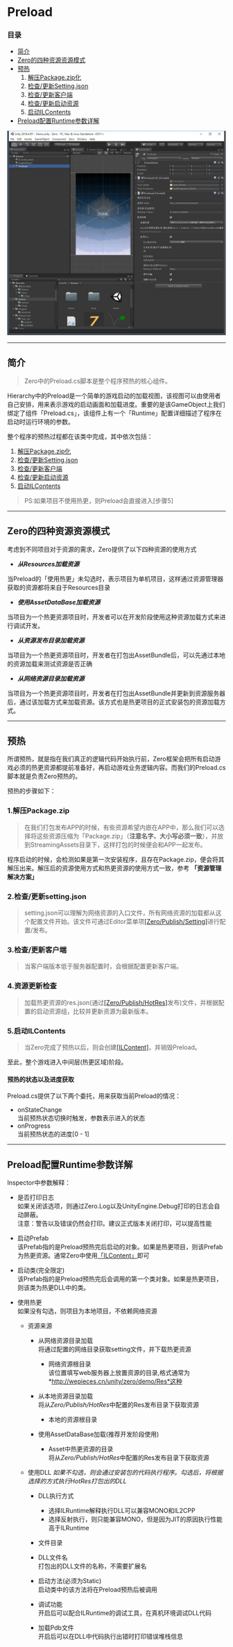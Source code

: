 # Preload

### 目录
- [简介](#简介)
- [Zero的四种资源资源模式](#Zero的四种资源资源模式)
- [预热](#预热)
    1. [解压Package.zip化](#1.解压Package.zip)
    2. [检查/更新Setting.json](#2.检查/更新setting.json)
    3. [检查/更新客户端](#3.检查/更新客户端)
    4. [检查/更新启动资源](#4.检查/更新启动资源)
    5. [启动ILContents](#5.启动ILContents)
- [Preload配置Runtime参数详解](#Preload配置Runtime参数详解)

![](Imgs/preload_inspector.jpg)

---

## 简介

> Zero中的Preload.cs脚本是整个程序预热的核心组件。

Hierarchy中的Preload是一个简单的游戏启动的加载视图，该视图可以由使用者自己安排，用来表示游戏的启动画面和加载进度。重要的是该GameObject上我们绑定了组件「Preload.cs」，该组件上有一个「Runtime」配置详细描述了程序在启动时运行环境的参数。

整个程序的预热过程都在该类中完成，其中依次包括：

1. [解压Package.zip化](#1.解压Package.zip)
2. [检查/更新Setting.json](#2.检查/更新setting.json)
3. [检查/更新客户端](#3.检查/更新客户端)
4. [检查/更新启动资源](#4.检查/更新启动资源)
5. [启动ILContents](#5.启动ILContents)

>PS:如果项目不使用热更，则Preload会直接进入[步骤5]

---

## Zero的四种资源资源模式

考虑到不同项目对于资源的需求，Zero提供了以下四种资源的使用方式

- ***从Resources加载资源***
 
当Preload的「使用热更」未勾选时，表示项目为单机项目，这样通过资源管理器获取的资源都将来自于Resources目录

- ***使用AssetDataBase加载资源***

当项目为一个热更资源项目时，开发者可以在开发阶段使用这种资源加载方式来进行调试开发。

- ***从资源发布目录加载资源***

当项目为一个热更资源项目时，开发者在打包出AssetBundle后，可以先通过本地的资源加载来测试资源是否正确

- ***从网络资源目录加载资源***

当项目为一个热更资源项目时，开发者在打包出AssetBundle并更新到资源服务器后，通过该加载方式来加载资源。该方式也是热更项目的正式安装包的资源加载方式。

---

## 预热
所谓预热，就是指在我们真正的逻辑代码开始执行前，Zero框架会把所有启动游戏必须的热更资源都提前准备好，再启动游戏业务逻辑内容。而我们的Preload.cs脚本就是负责Zero预热的。

预热的步骤如下：

### 1.解压Package.zip
>在我们打包发布APP的时候，有些资源希望内嵌在APP中，那么我们可以选择将这些资源压缩为「Package.zip」（**注意名字、大小写必须一致**），并放到StreamingAssets目录下，这样打包的时候便会和APP一起发布。

程序启动的时候，会检测如果是第一次安装程序，且存在Package.zip，便会将其解压出来。解压后的资源使用方式和热更资源的使用方式一致，参考 **「资源管理解决方案」**

### 2.检查/更新setting.json
>setting.json可以理解为网络资源的入口文件，所有网络资源的加载都从这个配置文件开始。该文件可通过Editor菜单项[[Zero/Publish/Setting]](PublishEditor.md)进行配置/发布。

### 3.检查/更新客户端
>当客户端版本低于服务器配置时，会根据配置更新客户端。

### 4.资源更新检查
>加载热更资源的res.json(通过[[Zero/Publish/HotRes]](PublishEditor.md)发布)文件，并根据配置的启动资源组，比较并更新资源为最新版本。

### 5.启动ILContents
>当Zero完成了预热以后，则会创建[[ILContent]](ILContent.md)，并销毁Preload。

至此，整个游戏进入中间层(热更区域)阶段。

#### 预热的状态以及进度获取

Preload.cs提供了以下两个委托，用来获取当前Preload的情况：
- onStateChange  
当前预热状态切换时触发，参数表示进入的状态
- onProgress  
当前预热状态的进度[0 - 1]

---

## Preload配置Runtime参数详解
Inspector中参数解释：

- 是否打印日志<br>如果关闭该选项，则通过Zero.Log以及UnityEngine.Debug打印的日志会自动屏蔽。<br>注意：警告以及错误仍然会打印。建议正式版本关闭打印，可以提高性能

- 启动Prefab<br>该Prefab指的是Preload预热完后启动的对象。如果是热更项目，则该Prefab为热更资源。通常Zero中使用[「ILContent」](ILContent.md)即可

- 启动类(完全限定)<br>该Prefab指的是Preload预热完后会调用的第一个类对象。如果是热更项目，则该类为热更DLL中的类。

- 使用热更<br>如果没有勾选，则项目为本地项目，不依赖网络资源  

    - 资源来源

        - 从网络资源目录加载<br>将通过配置的网络目录获取setting文件，并下载热更资源

            - 网络资源根目录<br>该位置填写web服务器上放置资源的目录,格式通常为*http://wepieces.cn/unity/zero/demo/Res*这种

        - 从本地资源目录加载<br>将从*Zero/Publish/HotRes*中配置的Res发布目录下获取资源

            - 本地的资源根目录

        - 使用AssetDataBase加载(推荐开发阶段使用)

            - Asset中热更资源的目录<br>将从*Zero/Publish/HotRes*中配置的Res发布目录下获取资源

    - 使用DLL *如果不勾选，则会通过安装包的代码执行程序。勾选后，将根据选择的方式执行HotRes打包出的DLL*

        - DLL执行方式
            - 选择ILRuntime解释执行DLL可以兼容MONO和IL2CPP
            - 选择反射执行，则只能兼容MONO，但是因为JIT的原因执行性能高于ILRuntime

        - 文件目录

        - DLL文件名<br>打包出的DLL文件的名称，不需要扩展名

        - 启动方法(必须为Static)<br>启动类中的该方法将在Preload预热后被调用

        - 调试功能<br>开启后可以配合ILRuntime的调试工具，在真机环境调试DLL代码      

        - 加载Pdb文件<br>开启后可以在DLL中代码执行出错时打印错误堆栈信息
        
    
    
    